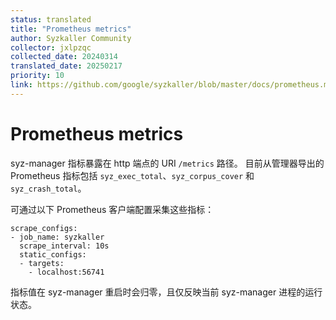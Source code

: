 ```yaml
---
status: translated
title: "Prometheus metrics"
author: Syzkaller Community
collector: jxlpzqc
collected_date: 20240314
translated_date: 20250217
priority: 10
link: https://github.com/google/syzkaller/blob/master/docs/prometheus.md
---
```


# Prometheus metrics

syz-manager 指标暴露在 http 端点的 URI `/metrics` 路径。
目前从管理器导出的 Prometheus 指标包括 `syz_exec_total`、`syz_corpus_cover` 和 `syz_crash_total`。

可通过以下 Prometheus 客户端配置采集这些指标：
```
scrape_configs:
- job_name: syzkaller
  scrape_interval: 10s
  static_configs:
  - targets:
    - localhost:56741
```

指标值在 syz-manager 重启时会归零，且仅反映当前 syz-manager 进程的运行状态。

